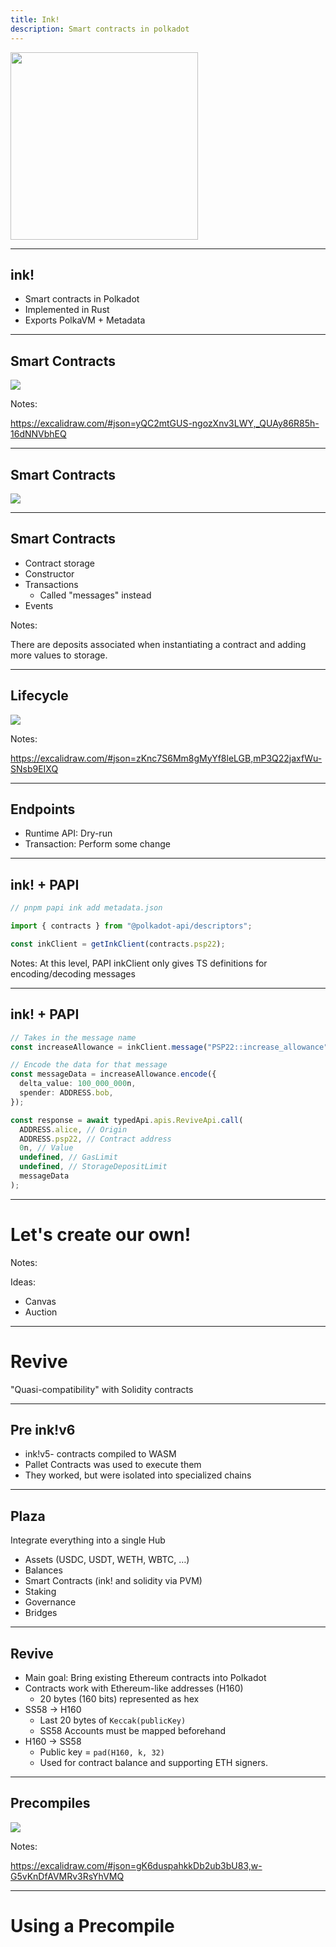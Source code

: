 ```yaml
---
title: Ink!
description: Smart contracts in polkadot
---
```


<img style="width: 300px" src="../../assets/img/0-Shared/logo/ink-white.png" />

---

## ink!

- Smart contracts in Polkadot
- Implemented in Rust
- Exports PolkaVM + Metadata

---

## Smart Contracts

<img src="./img/smartcontracts-1.svg" />

Notes:

https://excalidraw.com/#json=yQC2mtGUS-ngozXnv3LWY,_QUAy86R85h-16dNNVbhEQ

---

## Smart Contracts

<img src="./img/smartcontracts-2.svg" />

---

## Smart Contracts

- Contract storage
- Constructor
- Transactions
  - Called "messages" instead
- Events

Notes:

There are deposits associated when instantiating a contract and adding more values to storage.

---

## Lifecycle

<img src="./img/sc-lifecycle.svg" />

Notes:

https://excalidraw.com/#json=zKnc7S6Mm8gMyYf8leLGB,mP3Q22jaxfWu-SNsb9EIXQ

---

## Endpoints

- Runtime API: Dry-run
- Transaction: Perform some change

---

## ink! + PAPI

```ts
// pnpm papi ink add metadata.json

import { contracts } from "@polkadot-api/descriptors";

const inkClient = getInkClient(contracts.psp22);
```

Notes: At this level, PAPI inkClient only gives TS definitions for encoding/decoding messages

---

## ink! + PAPI

```ts
// Takes in the message name
const increaseAllowance = inkClient.message("PSP22::increase_allowance");

// Encode the data for that message
const messageData = increaseAllowance.encode({
  delta_value: 100_000_000n,
  spender: ADDRESS.bob,
});

const response = await typedApi.apis.ReviveApi.call(
  ADDRESS.alice, // Origin
  ADDRESS.psp22, // Contract address
  0n, // Value
  undefined, // GasLimit
  undefined, // StorageDepositLimit
  messageData
);
```

---

# Let's create our own!

Notes:

Ideas:

- Canvas
- Auction

---

# Revive

"Quasi-compatibility" with Solidity contracts

---

## Pre ink!v6

- ink!v5- contracts compiled to WASM
- Pallet Contracts was used to execute them
- They worked, but were isolated into specialized chains

---

<section data-background-image="./img/plaza.webp" data-background-size="contain" data-background-opacity="0.3">

## Plaza

Integrate everything into a single Hub

- Assets (USDC, USDT, WETH, WBTC, …)
- Balances
- Smart Contracts (ink! and solidity via PVM)
- Staking
- Governance
- Bridges

</section>

---

## Revive

- Main goal: Bring existing Ethereum contracts into Polkadot
- Contracts work with Ethereum-like addresses (H160)
  - 20 bytes (160 bits) represented as hex
- SS58 -> H160
  - Last 20 bytes of `Keccak(publicKey)`
  - SS58 Accounts must be mapped beforehand
- H160 -> SS58
  - Public key = `pad(H160, k, 32)`
  - Used for contract balance and supporting ETH signers.

---

## Precompiles

<img src="./img/precompiles.svg" />

Notes:

https://excalidraw.com/#json=gK6duspahkkDb2ub3bU83,w-G5vKnDfAVMRv3RsYhVMQ

---

# Using a Precompile
